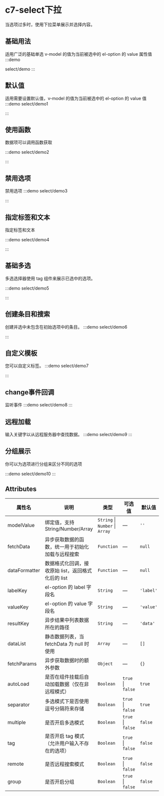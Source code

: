 # c7-select下拉
当选项过多时，使用下拉菜单展示并选择内容。
## 基础用法
适用广泛的基础单选 v-model 的值为当前被选中的 el-option 的 value 属性值
:::demo

select/demo
:::

## 默认值
适用需要设置默认值，v-model 的值为当前被选中的 el-option 的 value 值
:::demo
select/demo1

:::



##  使用函数
数据项可以调用函数获取

:::demo
select/demo2

:::


##  禁用选项
禁用选项
:::demo
select/demo3

:::

##  指定标签和文本
指定标签和文本

:::demo
select/demo4

:::

## 基础多选
多选选择器使用 tag 组件来展示已选中的选项。


:::demo
select/demo5

:::

## 创建条目和搜索

创建并选中未包含在初始选项中的条目。
:::demo
select/demo6

:::

## 自定义模板
您可以自定义标签。
:::demo
select/demo7

:::


## change事件回调
监听事件
:::demo
select/demo8
:::

## 远程加载
输入关键字以从远程服务器中查找数据。
:::demo
select/demo9
:::

## 分组展示
你可以为选项进行分组来区分不同的选项

:::demo
select/demo10
:::




## Attributes

| 属性名       | 说明                                       | 类型                     | 可选值           | 默认值              |
| ------------ | ------------------------------------------ | ------------------------ | ---------------- | ------------------- |
| modelValue   | 绑定值，支持 String/Number/Array           | `String` \| `Number` \| `Array` | —                | `''`                |
| fetchData    | 异步获取数据的函数，统一用于初始化加载与远程搜索 | `Function`               | —                | `null`              |
| dataFormatter| 数据格式化回调，接收原始 list，返回格式化后的 list | `Function`               | —                | `null`              |
| labelKey     | el-option 的 label 字段名                  | `String`                 | —                | `'label'`           |
| valueKey     | el-option 的 value 字段名                  | `String`                 | —                | `'value'`           |
| resultKey    | 异步结果中列表数据所在的路径                | `String`                 | —                | `'data'`            |
| dataList     | 静态数据列表，当 fetchData 为 null 时使用   | `Array`                  | —                | `[]`                |
| fetchParams  | 异步获取数据时的额外参数                   | `Object`                 | —                | `{}`                |
| autoLoad     | 是否在组件挂载后自动加载数据（仅在非远程模式） | `Boolean`                | `true` \| `false`| `true`              |
| separator    | 多选模式下是否使用逗号分隔符来存储         | `Boolean`                | `true` \| `false`| `true`              |
| multiple     | 是否开启多选模式                           | `Boolean`                | `true` \| `false`| `false`             |
| tag          | 是否开启 tag 模式（允许用户输入不存在的选项） | `Boolean`                | `true` \| `false`| `false`             |
| remote       | 是否远程搜索模式                           | `Boolean`                | `true` \| `false`| `false`             |
| group        | 是否开启分组                               | `Boolean`                | `true` \| `false`| `false`             |

